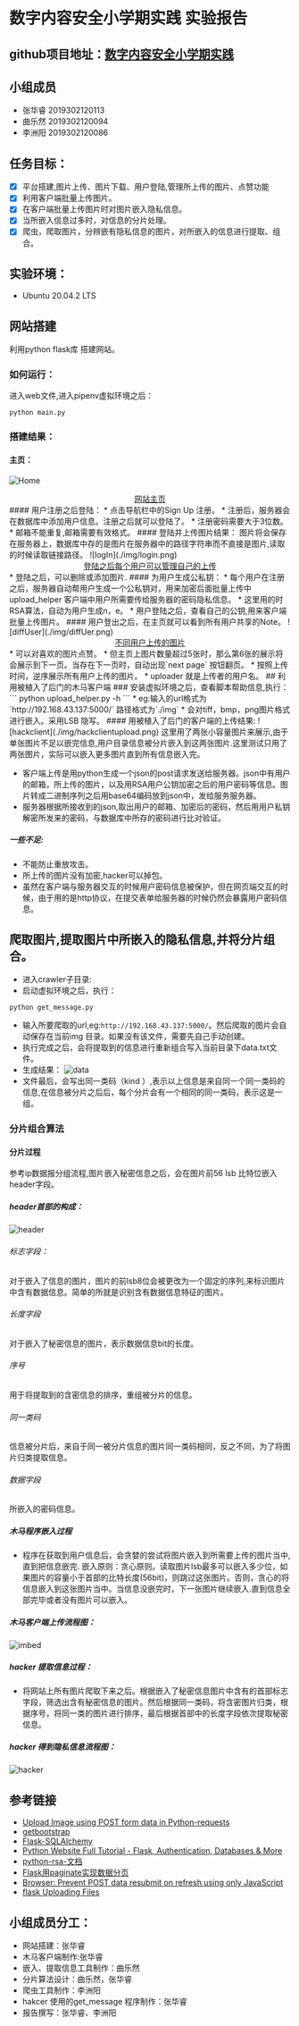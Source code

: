 # 数字内容安全小学期实践 实验报告
## github项目地址：[数字内容安全小学期实践](https://github.com/Zhang1933/digital-content-security)

## 小组成员
* 张华睿 2019302120113
* 曲乐然 2019302120094
* 李洲阳 2019302120086
## 任务目标：
- [x] 平台搭建,图片上传、图片下载、用户登陆,管理所上传的图片、点赞功能
- [x] 利用客户端批量上传图片。
- [x] 在客户端批量上传图片时对图片嵌入隐私信息。
- [x] 当所嵌入信息过多时，对信息的分片处理。
- [x] 爬虫，爬取图片，分辨嵌有隐私信息的图片，对所嵌入的信息进行提取、组合。
## 实验环境：
* Ubuntu 20.04.2 LTS
## 网站搭建
利用python flask库 搭建网站。
### 如何运行：
进入web文件,进入pipenv虚拟环境之后：
```
python main.py
```
### 搭建结果：
#### 主页：
![Home](./img/home.png)
<center style="font-size:14px;color:#fffff;text-decoration:underline">网站主页</center>
#### 用户注册之后登陆：
* 点击导航栏中的Sign Up 注册。
* 注册后，服务器会在数据库中添加用户信息。注册之后就可以登陆了。
* 注册密码需要大于3位数。
* 邮箱不能重复,邮箱需要有效格式。
#### 登陆并上传图片结果：
图片将会保存在服务器上，数据库中存的是图片在服务器中的路径字符串而不直接是图片,读取的时候读取链接路径。
![logIn](./img/login.png)

<center style="font-size:14px;color:#fffff;text-decoration:underline">登陆之后每个用户可以管理自己的上传</center>
* 登陆之后，可以删除或添加图片.
#### 为用户生成公私钥：
* 每个用户在注册之后，服务器自动帮用户生成一个公私钥对，用来加密后面批量上传中upload_helper 客户端中用户所需要传给服务器的密码隐私信息。
* 这里用的时RSA算法，自动为用户生成n，e。
* 用户登陆之后，查看自己的公钥,用来客户端批量上传图片。
#### 用户登出之后，在主页就可以看到所有用户共享的Note。
![diffUser](./img/diffUer.png)
<center style="font-size:14px;color:#fffff;text-decoration:underline">不同用户上传的图片</center>
* 可以对喜欢的图片点赞。
* 但主页上图片数量超过5张时，那么第6张的展示将会展示到下一页。当存在下一页时，自动出现`next page` 按钮翻页。
* 按照上传时间，逆序展示所有用户上传的图片。
* uploader 就是上传者的用户名。
## 利用被植入了后门的木马客户端
### 安装虚拟环境之后，查看脚本帮助信息,执行：
```
python upload_helper.py -h
```
* eg:输入的url格式为`http://192.168.43.137:5000/` 路径格式为`./img`
* 会对tiff，bmp，png图片格式进行嵌入。采用LSB 隐写。
#### 用被植入了后门的客户端的上传结果:
![hackclient](./img/hackclientupload.png)
这里用了两张小容量图片来展示,由于单张图片不足以嵌完信息,用户目录信息被分片嵌入到这两张图片.这里测试只用了两张图片，实际可以嵌入更多图片直到所有信息嵌入完。

* 客户端上传是用python生成一个json的post请求发送给服务器。json中有用户的邮箱，所上传的图片，以及用RSA用户公钥加密之后的用户密码等信息。图片转成二进制序列之后用base64编码放到json中，发给服务服务器。
* 服务器根据所接收到的json,取出用户的邮箱、加密后的密码，然后用用户私钥解密所发来的密码，与数据库中所存的密码进行比对验证。
##### 一些不足:
* 不能防止重放攻击。
* 所上传的图片没有加密,hacker可以掉包。
* 虽然在客户端与服务器交互的时候用户密码信息被保护，但在网页端交互的时候，由于用的是http协议，在提交表单给服务器的时候仍然会暴露用户密码信息。

## 爬取图片,提取图片中所嵌入的隐私信息,并将分片组合。
* 进入crawler子目录:
* 启动虚拟环境之后，执行：
```
python get_message.py
```
* 输入所要爬取的url,eg:`http://192.168.43.137:5000/`。然后爬取的图片会自动保存在当前img 目录。如果没有该文件，需要先自己手动创建。
* 执行完成之后，会将提取到的信息进行重新组合写入当前目录下data.txt文件。
* 生成结果：
![data](./img/datatxt.png)
* 文件最后，会写出同一类码（kind ）,表示以上信息是来自同一个同一类码的信息,在信息被分片之后后，每个分片会有一个相同的同一类码，表示这是一组。
### 分片组合算法
#### 分片过程
参考ip数据报分组流程,图片嵌入秘密信息之后，会在图片前56 lsb 比特位嵌入header字段。
##### header首部的构成：
![header](./img/header.png)
###### 标志字段：
对于嵌入了信息的图片，图片的前lsb8位会被更改为一个固定的序列,来标识图片中含有数据信息。简单的所就是识别含有数据信息特征的图片。
###### 长度字段
对于嵌入了秘密信息的图片，表示数据信息bit的长度。
###### 序号
用于将提取到的含密信息的排序，重组被分片的信息。
###### 同一类码
信息被分片后，来自于同一被分片信息的图片同一类码相同，反之不同，为了将图片归类提取信息。
###### 数据字段
所嵌入的密码信息。
##### 木马程序嵌入过程 
* 程序在获取到用户信息后，会贪婪的尝试将图片嵌入到所需要上传的图片当中,直到把信息嵌完.
嵌入原则：贪心原则。读取图片lsb最多可以嵌入多少位，如果图片的容量小于首部的比特长度(56bit)，则跳过这张图片。否则，贪心的将信息嵌入到这张图片当中。当信息没嵌完时，下一张图片继续嵌入.直到信息全部完毕或者没有图片可以嵌入。
##### 木马客户端上传流程图：
![imbed](./img/imbedandupload.png)
##### hacker 提取信息过程：
* 将网站上所有图片爬取下来之后。根据嵌入了秘密信息图片中含有的首部标志字段，筛选出含有秘密信息的图片。然后根据同一类码，将含密图片归类，根据序号，将同一类的图片进行排序，最后根据首部中的长度字段依次提取秘密信息。
##### hacker 得到隐私信息流程图：
![hacker](./img/crawl.png)
## 参考链接
* [Upload Image using POST form data in Python-requests](https://stackoverflow.com/questions/29104107/upload-image-using-post-form-data-in-python-requests)
* [getbootstrap](https://getbootstrap.com/docs/4.4/content/images/)
* [Flask-SQLAlchemy](https://flask-sqlalchemy.palletsprojects.com/en/2.x/#requirements)
* [Python Website Full Tutorial - Flask, Authentication, Databases & More](https://www.youtube.com/watch?v=dam0GPOAvVI&t=611s)
* [python-rsa-文档](https://stuvel.eu/python-rsa-doc/usage.html)
* [Flask用paginate实现数据分页](https://www.jianshu.com/p/a68d4e6a20d1)
* [Browser: Prevent POST data resubmit on refresh using only JavaScript](https://stackoverflow.com/questions/45656405/browser-prevent-post-data-resubmit-on-refresh-using-only-javascript)
* [flask Uploading Files](https://flask.palletsprojects.com/en/2.0.x/patterns/fileuploads/)
## 小组成员分工：
* 网站搭建：张华睿
* 木马客户端制作:张华睿
* 嵌入、提取信息工具制作：曲乐然
* 分片算法设计：曲乐然，张华睿
* 爬虫工具制作：李洲阳
* hakcer 使用的get_message 程序制作：张华睿
* 报告撰写：张华睿、李洲阳
